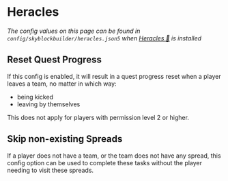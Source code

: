 # Heracles
*The config values on this page can be found in `config/skyblockbuilder/heracles.json5` when 
[Heracles 🔗](https://modrinth.com/mod/heracles) is installed*

## Reset Quest Progress
If this config is enabled, it will result in a quest progress reset when a player leaves a team, no matter in which way:

- being kicked
- leaving by themselves

This does not apply for players with permission level 2 or higher.

## Skip non-existing Spreads
If a player does not have a team, or the team does not have any spread, this config option can be used to complete these
tasks without the player needing to visit these spreads.
